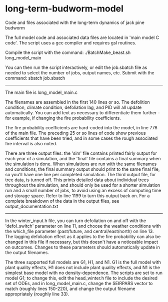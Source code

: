 # long-term-budworm-model
Code and files associated with the long-term dynamics of jack pine budworm

The full model code and associated data files are located in 'main model C code'. The script uses a gcc compiler and requires gsl routines.

Compile the script with the command: 
./BatchMake_beast.sh long_model_main

You can then run the script interactively, or edit the job.sbatch file as needed to select the number of jobs, output names, etc. Submit with the command:
sbatch job.sbatch

----

The main file is long_model_main.c

The filenames are assembled in the first 140 lines or so. The defolition condition, climate condition, defoliation lag, and PID will all update automatically. You can add text as necessary to differentiate them further - for example, if changing the fire probability coefficients.

The fire probability coefficients are hard-coded into the model, in line 776 of the main file. The preceding 25 or so lines of code show previous coefficients that have been tried, and in some cases the rough associated fire interval is also noted.

There are three output files: the 'sim' file contains printed fairly output for each year of a simulation, and the 'final' file contains a final summary when the simulation is done. When simulations are run with the same filenames and conditions, the final summary output should print to the same final file, so you'll have one line per completed simulation.
The third output file, for tree data, is turned off. This prints detailed data about individual trees throughout the simulation, and should only be used for a shorter simulation run and a small number of jobs, to avoid using an excess of computing time and storage space. Refer to line 1199 to turn this output back on.
For a complete breakdown of the data in the output files, see output_documentation.txt

----

In the winter_input.h file, you can turn defoliation on and off with the 'defol_switch' parameter on line 11, and choose the weather conditions with the which_file parameter (past/future, and central/east/north) on line 13. The lagging defoliation effect as it applies to the fire probability can also be changed in this file if necessary, but this doesn't have a noticeable impact on outcomes. Changes to these parameters should automatically update in the output filenames.

The three supported full models are G1, H1, and N1. G1 is the full model with plant quality effects, H1 does not include plant quality effects, and N1 is the simplest base model with no density-dependence. The scripts are set to run model G1; to change this, edit the head_winter.h file to include the desired set of ODEs, and in long_model_main.c, change the SEIRPARS vector to match (roughly lines 150-220), and change the output filename appropriately (roughly line 33). 




